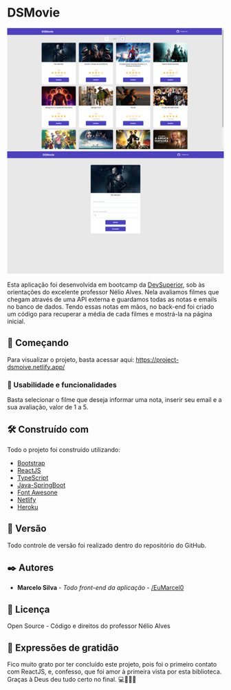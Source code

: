 # DSMovie

<img src='assets/images/print1.png'>
<img src='assets/images/print2.png'>

Esta aplicação foi desenvolvida em bootcamp da [DevSuperior](https://devsuperior.com.br/cursos), sob às orientações do excelente professor Nélio Alves. 
Nela avaliamos filmes que chegam através de uma API externa e guardamos todas as notas e emails no banco de dados. 
Tendo essas notas em mãos, no back-end foi criado um código para recuperar a média de cada filmes e mostrá-la na página inicial.

## 🚀 Começando

Para visualizar o projeto, basta acessar aqui: https://project-dsmoive.netlify.app/


### 🎥 Usabilidade e funcionalidades

Basta selecionar o filme que deseja informar uma nota, inserir seu email e a sua avaliação, valor de 1 a 5.

## 🛠️ Construído com

Todo o projeto foi construído utilizando:

* [Bootstrap](https://getbootstrap.com/docs/5.2/getting-started/introduction/)
* [ReactJS](https://pt-br.reactjs.org/docs/getting-started.html)
* [TypeScript](https://www.typescriptlang.org/docs/)
* [Java-SpringBoot](https://docs.spring.io/spring-boot/docs/current/reference/htmlsingle/)
* [Font Awesone](https://fontawesome.com/docs)
* [Netlify](https://www.netlify.com/)
* [Heroku](https://devcenter.heroku.com/)


## 📌 Versão

Todo controle de versão foi realizado dentro do repositório do GitHub.

## ✒️ Autores

* **Marcelo Silva** - *Todo front-end da aplicação* - [/EuMarcel0](https://github.com/EuMarcel0)

## 📄 Licença

Open Source - Código e direitos do professor Nélio Alves

## 🎁 Expressões de gratidão

Fico muito grato por ter concluído este projeto, pois foi o primeiro contato com ReactJS, e, confesso, que foi amor à primeira vista por esta biblioteca. 
Graças à Deus deu tudo certo no final.
💻🚀😊😊
